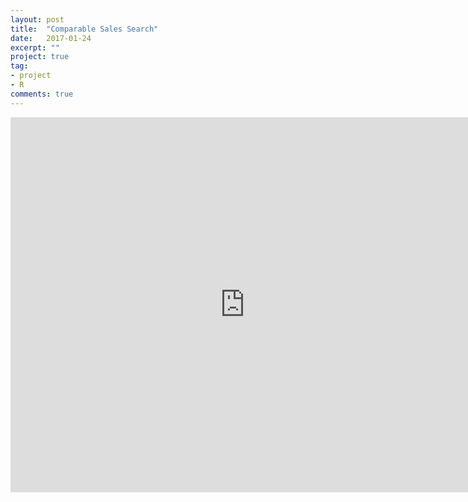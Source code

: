 ```yaml
---
layout: post
title:  "Comparable Sales Search"
date:   2017-01-24
excerpt: ""
project: true
tag:
- project
- R
comments: true
---
```


<iframe src="https://kiefer.shinyapps.io/housesearch/" style="border: none; width: 750px; height: 600px" align="center"></iframe>
